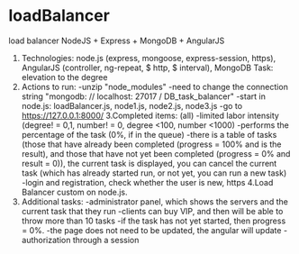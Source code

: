 # loadBalancer
load balancer NodeJS + Express + MongoDB + AngularJS

1. Technologies: node.js (express, mongoose, express-session, https),
AngularJS (controller, ng-repeat, $ http, $ interval), MongoDB
Task: elevation to the degree
2. Actions to run:
  -unzip "node_modules"
  -need to change the connection string "mongodb: // localhost: 27017 / DB_task_balancer"
  -start in node.js: loadBalancer.js, node1.js, node2.js, node3.js
  -go to https://127.0.0.1:8000/
3.Completed items: (all)
  -limited labor intensity (degree! = 0,1, number! = 0, degree <100, number <1000)
  -performs the percentage of the task (0%, if in the queue)
  -there is a table of tasks (those that have already been completed (progress = 100% and is the result), and those that have not yet been completed (progress = 0% and result = 0)),
   the current task is displayed, you can cancel the current task (which has already started
   run, or not yet, you can run a new task)
  -login and registration, check whether the user is new, https
4.Load Balancer custom on node.js.
5. Additional tasks:
  -administrator panel, which shows the servers and the current task that they run
  -clients can buy VIP, and then will be able to throw more than 10 tasks
  -if the task has not yet started, then progress = 0%.
  -the page does not need to be updated, the angular will update
  -authorization through a session
